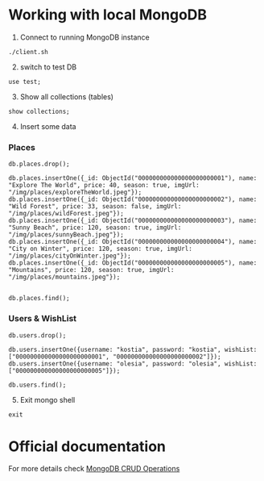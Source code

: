 # Working with local MongoDB

1. Connect to running MongoDB instance
```
./client.sh
```

2. switch to test DB 
```
use test;
```

3. Show all collections (tables)
```
show collections;
```

4. Insert some data

### Places
```
db.places.drop();

db.places.insertOne({_id: ObjectId("000000000000000000000001"), name: "Explore The World", price: 40, season: true, imgUrl: "/img/places/exploreTheWorld.jpeg"});
db.places.insertOne({_id: ObjectId("000000000000000000000002"), name: "Wild Forest", price: 33, season: false, imgUrl: "/img/places/wildForest.jpeg"});
db.places.insertOne({_id: ObjectId("000000000000000000000003"), name: "Sunny Beach", price: 120, season: true, imgUrl: "/img/places/sunnyBeach.jpeg"});
db.places.insertOne({_id: ObjectId("000000000000000000000004"), name: "City on Winter", price: 120, season: true, imgUrl: "/img/places/cityOnWinter.jpeg"});
db.places.insertOne({_id: ObjectId("000000000000000000000005"), name: "Mountains", price: 120, season: true, imgUrl: "/img/places/mountains.jpeg"});


db.places.find();
```

### Users & WishList
```
db.users.drop();

db.users.insertOne({username: "kostia", password: "kostia", wishList: ["000000000000000000000001", "000000000000000000000002"]});
db.users.insertOne({username: "olesia", password: "olesia", wishList: ["000000000000000000000005"]});

db.users.find();
```
5. Exit mongo shell
```
exit
```

# Official documentation
For more details check [MongoDB CRUD Operations](https://www.mongodb.com/docs/v6.0/crud/)